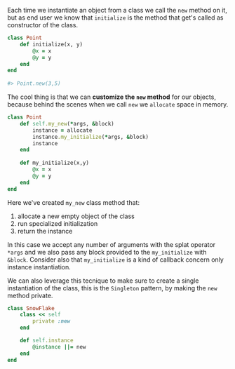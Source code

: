 Each time we instantiate an object from a class we call the `new` method on it, but as end user we know that `initialize` is the method that get's called as constructor of the class.
```ruby
class Point
	def initialize(x, y)
		@x = x
		@y = y
	end
end
	
#> Point.new(3,5)
```
The cool thing is that we can **customize the `new` method** for our objects, because behind the scenes when we call `new` we `allocate` space in memory.
```ruby
class Point
	def self.my_new(*args, &block)
		instance = allocate
		instance.my_initialize(*args, &block)
		instance
	end
	
	def my_initialize(x,y)
		@x = x
		@y = y
	end
end
```
Here we've created `my_new` class method that:
1. allocate a new empty object of the class
2. run specialized initialization
3. return the instance

In this case we accept any number of arguments with the splat operator `*args` and we also pass any block provided to the `my_initialize` with `&block`. Consider also that `my_initialize` is a kind of callback concern only instance instantiation.

We can also leverage this tecnique to make sure to create a single instantiation of the class, this is the `Singleton` pattern, by making the `new` method private.
```ruby
class SnowFlake
	class << self
		private :new
	end

	def self.instance
		@instance ||= new
	end
end
```